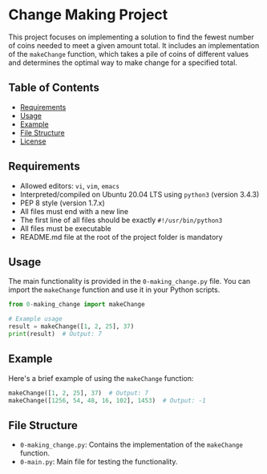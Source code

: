 # Change Making Project

This project focuses on implementing a solution to find the fewest number of coins needed to meet a given amount total. It includes an implementation of the `makeChange` function, which takes a pile of coins of different values and determines the optimal way to make change for a specified total.

## Table of Contents
- [Requirements](#requirements)
- [Usage](#usage)
- [Example](#example)
- [File Structure](#file-structure)
- [License](#license)

## Requirements

- Allowed editors: `vi`, `vim`, `emacs`
- Interpreted/compiled on Ubuntu 20.04 LTS using `python3` (version 3.4.3)
- PEP 8 style (version 1.7.x)
- All files must end with a new line
- The first line of all files should be exactly `#!/usr/bin/python3`
- All files must be executable
- README.md file at the root of the project folder is mandatory

## Usage

The main functionality is provided in the `0-making_change.py` file. You can import the `makeChange` function and use it in your Python scripts.

```python
from 0-making_change import makeChange

# Example usage
result = makeChange([1, 2, 25], 37)
print(result)  # Output: 7
```

## Example

Here's a brief example of using the `makeChange` function:

```python
makeChange([1, 2, 25], 37)  # Output: 7
makeChange([1256, 54, 48, 16, 102], 1453)  # Output: -1
```

## File Structure

- `0-making_change.py`: Contains the implementation of the `makeChange` function.
- `0-main.py`: Main file for testing the functionality.
